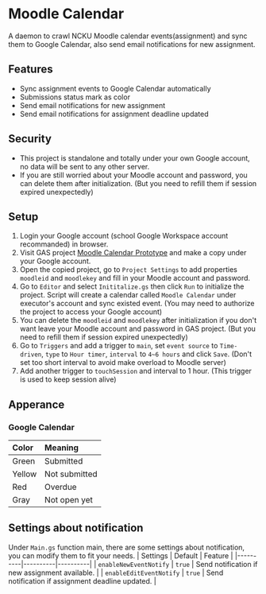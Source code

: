 # Moodle Calendar

A daemon to crawl NCKU Moodle calendar events(assignment) and sync them to Google Calendar, also send email notifications for new assignment.

## Features
- Sync assignment events to Google Calendar automatically
- Submissions status mark as color
- Send email notifications for new assignment
- Send email notifications for assignment deadline updated

## Security
- This project is standalone and totally under your own Google account, no data will be sent to any other server.
- If you are still worried about your Moodle account and password, you can delete them after initialization. (But you need to refill them if session expired unexpectedly)

## Setup
1. Login your Google account (school Google Workspace account recommanded) in browser.
2. Visit GAS project [Moodle Calendar Prototype](https://script.google.com/d/1Vyr0Ov7SeWvpx4irqbXSq2cUYPJI6RSeZ7oLxzqpQmtadFMxhaFy0X8X/edit) and make a copy under your Google account.
3. Open the copied project, go to `Project Settings` to add properties `moodleid` and `moodlekey` and fill in your Moodle account and password.
4. Go to `Editor` and select `Inititalize.gs` then click `Run` to initialize the project. Script will create a calendar called `Moodle Calendar` under executor's account and sync existed event. (You may need to authorize the project to access your Google account)
5. You can delete the `moodleid` and `moodlekey` after initialization if you don't want leave your Moodle account and password in GAS project. (But you need to refill them if session expired unexpectedly)
6. Go to `Triggers` and add a trigger to `main`, set `event source` to `Time-driven`, `type` to `Hour timer`, `interval` to `4~6 hours` and click `Save`. (Don't set too short interval to avoid make overload to Moodle server)
7. Add another trigger to `touchSession` and interval to 1 hour. (This trigger is used to keep session alive)

## Apperance
### Google Calendar
| Color | Meaning     |
|:------|:-------------|
| Green | Submitted   |
| Yellow| Not submitted|
| Red   | Overdue     |
| Gray  | Not open yet |

## Settings about notification
Under `Main.gs` function main, there are some settings about notification, you can modify them to fit your needs.
| Settings | Default  | Feature |
|----------|----------|----------|
|   `enableNewEventNotify`  |   `true`  |   Send notification if new assignment available.  |
|   `enableEditEventNotify`  |   `true`  |   Send notification if assignment deadline updated.  |
